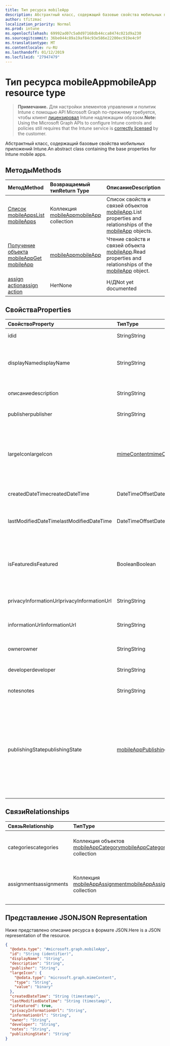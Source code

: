 ```yaml
---
title: Тип ресурса mobileApp
description: Абстрактный класс, содержащий базовые свойства мобильных приложений Intune.
author: tfitzmac
localization_priority: Normal
ms.prod: intune
ms.openlocfilehash: 69992ad07c5a0d97168db44cca8474c021d9a230
ms.sourcegitcommit: 36be044c89a19af84c93e586e22200ec919e4c9f
ms.translationtype: MT
ms.contentlocale: ru-RU
ms.lasthandoff: 01/12/2019
ms.locfileid: "27947479"
---
```

# <a name="mobileapp-resource-type"></a><span data-ttu-id="2cacb-103">Тип ресурса mobileApp</span><span class="sxs-lookup"><span data-stu-id="2cacb-103">mobileApp resource type</span></span>

> <span data-ttu-id="2cacb-104">**Примечание.** Для настройки элементов управления и политик Intune с помощью API Microsoft Graph по-прежнему требуется, чтобы клиент [лицензировал](https://go.microsoft.com/fwlink/?linkid=839381) Intune надлежащим образом.</span><span class="sxs-lookup"><span data-stu-id="2cacb-104">**Note:** Using the Microsoft Graph APIs to configure Intune controls and policies still requires that the Intune service is [correctly licensed](https://go.microsoft.com/fwlink/?linkid=839381) by the customer.</span></span>

<span data-ttu-id="2cacb-105">Абстрактный класс, содержащий базовые свойства мобильных приложений Intune.</span><span class="sxs-lookup"><span data-stu-id="2cacb-105">An abstract class containing the base properties for Intune mobile apps.</span></span>
## <a name="methods"></a><span data-ttu-id="2cacb-106">Методы</span><span class="sxs-lookup"><span data-stu-id="2cacb-106">Methods</span></span>
|<span data-ttu-id="2cacb-107">Метод</span><span class="sxs-lookup"><span data-stu-id="2cacb-107">Method</span></span>|<span data-ttu-id="2cacb-108">Возвращаемый тип</span><span class="sxs-lookup"><span data-stu-id="2cacb-108">Return Type</span></span>|<span data-ttu-id="2cacb-109">Описание</span><span class="sxs-lookup"><span data-stu-id="2cacb-109">Description</span></span>|
|:---|:---|:---|
|[<span data-ttu-id="2cacb-110">Список mobileApps</span><span class="sxs-lookup"><span data-stu-id="2cacb-110">List mobileApps</span></span>](../api/intune-apps-mobileapp-list.md)|<span data-ttu-id="2cacb-111">Коллекция [mobileApp](../resources/intune-apps-mobileapp.md)</span><span class="sxs-lookup"><span data-stu-id="2cacb-111">[mobileApp](../resources/intune-apps-mobileapp.md) collection</span></span>|<span data-ttu-id="2cacb-112">Список свойств и связей объектов [mobileApp](../resources/intune-apps-mobileapp.md).</span><span class="sxs-lookup"><span data-stu-id="2cacb-112">List properties and relationships of the [mobileApp](../resources/intune-apps-mobileapp.md) objects.</span></span>|
|[<span data-ttu-id="2cacb-113">Получение объекта mobileApp</span><span class="sxs-lookup"><span data-stu-id="2cacb-113">Get mobileApp</span></span>](../api/intune-apps-mobileapp-get.md)|[<span data-ttu-id="2cacb-114">mobileApp</span><span class="sxs-lookup"><span data-stu-id="2cacb-114">mobileApp</span></span>](../resources/intune-apps-mobileapp.md)|<span data-ttu-id="2cacb-115">Чтение свойств и связей объекта [mobileApp](../resources/intune-apps-mobileapp.md).</span><span class="sxs-lookup"><span data-stu-id="2cacb-115">Read properties and relationships of the [mobileApp](../resources/intune-apps-mobileapp.md) object.</span></span>|
|[<span data-ttu-id="2cacb-116">assign action</span><span class="sxs-lookup"><span data-stu-id="2cacb-116">assign action</span></span>](../api/intune-apps-mobileapp-assign.md)|<span data-ttu-id="2cacb-117">Нет</span><span class="sxs-lookup"><span data-stu-id="2cacb-117">None</span></span>|<span data-ttu-id="2cacb-118">Н/Д</span><span class="sxs-lookup"><span data-stu-id="2cacb-118">Not yet documented</span></span>|

## <a name="properties"></a><span data-ttu-id="2cacb-119">Свойства</span><span class="sxs-lookup"><span data-stu-id="2cacb-119">Properties</span></span>
|<span data-ttu-id="2cacb-120">Свойство</span><span class="sxs-lookup"><span data-stu-id="2cacb-120">Property</span></span>|<span data-ttu-id="2cacb-121">Тип</span><span class="sxs-lookup"><span data-stu-id="2cacb-121">Type</span></span>|<span data-ttu-id="2cacb-122">Описание</span><span class="sxs-lookup"><span data-stu-id="2cacb-122">Description</span></span>|
|:---|:---|:---|
|<span data-ttu-id="2cacb-123">id</span><span class="sxs-lookup"><span data-stu-id="2cacb-123">id</span></span>|<span data-ttu-id="2cacb-124">String</span><span class="sxs-lookup"><span data-stu-id="2cacb-124">String</span></span>|<span data-ttu-id="2cacb-125">Ключ объекта.</span><span class="sxs-lookup"><span data-stu-id="2cacb-125">Key of the entity.</span></span>|
|<span data-ttu-id="2cacb-126">displayName</span><span class="sxs-lookup"><span data-stu-id="2cacb-126">displayName</span></span>|<span data-ttu-id="2cacb-127">String</span><span class="sxs-lookup"><span data-stu-id="2cacb-127">String</span></span>|<span data-ttu-id="2cacb-128">Администратор предоставил или импортировал название приложения.</span><span class="sxs-lookup"><span data-stu-id="2cacb-128">The admin provided or imported title of the app.</span></span>|
|<span data-ttu-id="2cacb-129">описание</span><span class="sxs-lookup"><span data-stu-id="2cacb-129">description</span></span>|<span data-ttu-id="2cacb-130">String</span><span class="sxs-lookup"><span data-stu-id="2cacb-130">String</span></span>|<span data-ttu-id="2cacb-131">Описание приложения.</span><span class="sxs-lookup"><span data-stu-id="2cacb-131">The description of the app.</span></span>|
|<span data-ttu-id="2cacb-132">publisher</span><span class="sxs-lookup"><span data-stu-id="2cacb-132">publisher</span></span>|<span data-ttu-id="2cacb-133">String</span><span class="sxs-lookup"><span data-stu-id="2cacb-133">String</span></span>|<span data-ttu-id="2cacb-134">Издатель приложения.</span><span class="sxs-lookup"><span data-stu-id="2cacb-134">The publisher of the app.</span></span>|
|<span data-ttu-id="2cacb-135">largeIcon</span><span class="sxs-lookup"><span data-stu-id="2cacb-135">largeIcon</span></span>|[<span data-ttu-id="2cacb-136">mimeContent</span><span class="sxs-lookup"><span data-stu-id="2cacb-136">mimeContent</span></span>](../resources/intune-shared-mimecontent.md)|<span data-ttu-id="2cacb-137">Большой значок, отображается в сведениях о приложении и используется для отправки значка.</span><span class="sxs-lookup"><span data-stu-id="2cacb-137">The large icon, to be displayed in the app details and used for upload of the icon.</span></span>|
|<span data-ttu-id="2cacb-138">createdDateTime</span><span class="sxs-lookup"><span data-stu-id="2cacb-138">createdDateTime</span></span>|<span data-ttu-id="2cacb-139">DateTimeOffset</span><span class="sxs-lookup"><span data-stu-id="2cacb-139">DateTimeOffset</span></span>|<span data-ttu-id="2cacb-140">Дата и время создания приложения.</span><span class="sxs-lookup"><span data-stu-id="2cacb-140">The date and time the app was created.</span></span>|
|<span data-ttu-id="2cacb-141">lastModifiedDateTime</span><span class="sxs-lookup"><span data-stu-id="2cacb-141">lastModifiedDateTime</span></span>|<span data-ttu-id="2cacb-142">DateTimeOffset</span><span class="sxs-lookup"><span data-stu-id="2cacb-142">DateTimeOffset</span></span>|<span data-ttu-id="2cacb-143">Дата и время последнего изменения приложения.</span><span class="sxs-lookup"><span data-stu-id="2cacb-143">The date and time the app was last modified.</span></span>|
|<span data-ttu-id="2cacb-144">isFeatured</span><span class="sxs-lookup"><span data-stu-id="2cacb-144">isFeatured</span></span>|<span data-ttu-id="2cacb-145">Boolean</span><span class="sxs-lookup"><span data-stu-id="2cacb-145">Boolean</span></span>|<span data-ttu-id="2cacb-146">Значение, которое показывает, отмечено ли приложение как подобранное администратором.</span><span class="sxs-lookup"><span data-stu-id="2cacb-146">The value indicating whether the app is marked as featured by the admin.</span></span>|
|<span data-ttu-id="2cacb-147">privacyInformationUrl</span><span class="sxs-lookup"><span data-stu-id="2cacb-147">privacyInformationUrl</span></span>|<span data-ttu-id="2cacb-148">String</span><span class="sxs-lookup"><span data-stu-id="2cacb-148">String</span></span>|<span data-ttu-id="2cacb-149">URL-адрес заявления о конфиденциальности.</span><span class="sxs-lookup"><span data-stu-id="2cacb-149">The privacy statement Url.</span></span>|
|<span data-ttu-id="2cacb-150">informationUrl</span><span class="sxs-lookup"><span data-stu-id="2cacb-150">informationUrl</span></span>|<span data-ttu-id="2cacb-151">String</span><span class="sxs-lookup"><span data-stu-id="2cacb-151">String</span></span>|<span data-ttu-id="2cacb-152">URL-адрес с дополнительными сведениями.</span><span class="sxs-lookup"><span data-stu-id="2cacb-152">The more information Url.</span></span>|
|<span data-ttu-id="2cacb-153">owner</span><span class="sxs-lookup"><span data-stu-id="2cacb-153">owner</span></span>|<span data-ttu-id="2cacb-154">String</span><span class="sxs-lookup"><span data-stu-id="2cacb-154">String</span></span>|<span data-ttu-id="2cacb-155">Владелец приложения.</span><span class="sxs-lookup"><span data-stu-id="2cacb-155">The owner of the app.</span></span>|
|<span data-ttu-id="2cacb-156">developer</span><span class="sxs-lookup"><span data-stu-id="2cacb-156">developer</span></span>|<span data-ttu-id="2cacb-157">String</span><span class="sxs-lookup"><span data-stu-id="2cacb-157">String</span></span>|<span data-ttu-id="2cacb-158">Разработчик приложения.</span><span class="sxs-lookup"><span data-stu-id="2cacb-158">The developer of the app.</span></span>|
|<span data-ttu-id="2cacb-159">notes</span><span class="sxs-lookup"><span data-stu-id="2cacb-159">notes</span></span>|<span data-ttu-id="2cacb-160">String</span><span class="sxs-lookup"><span data-stu-id="2cacb-160">String</span></span>|<span data-ttu-id="2cacb-161">Заметки для приложения.</span><span class="sxs-lookup"><span data-stu-id="2cacb-161">Notes for the app.</span></span>|
|<span data-ttu-id="2cacb-162">publishingState</span><span class="sxs-lookup"><span data-stu-id="2cacb-162">publishingState</span></span>|[<span data-ttu-id="2cacb-163">mobileAppPublishingState</span><span class="sxs-lookup"><span data-stu-id="2cacb-163">mobileAppPublishingState</span></span>](../resources/intune-apps-mobileapppublishingstate.md)|<span data-ttu-id="2cacb-164">Состояние публикации приложения.</span><span class="sxs-lookup"><span data-stu-id="2cacb-164">The publishing state for the app.</span></span> <span data-ttu-id="2cacb-165">Приложение не может быть назначено, если оно не опубликовано.</span><span class="sxs-lookup"><span data-stu-id="2cacb-165">The app cannot be assigned unless the app is published.</span></span> <span data-ttu-id="2cacb-166">Возможные значения: `notPublished`, `processing`, `published`.</span><span class="sxs-lookup"><span data-stu-id="2cacb-166">Possible values are: `notPublished`, `processing`, `published`.</span></span>|

## <a name="relationships"></a><span data-ttu-id="2cacb-167">Связи</span><span class="sxs-lookup"><span data-stu-id="2cacb-167">Relationships</span></span>
|<span data-ttu-id="2cacb-168">Связь</span><span class="sxs-lookup"><span data-stu-id="2cacb-168">Relationship</span></span>|<span data-ttu-id="2cacb-169">Тип</span><span class="sxs-lookup"><span data-stu-id="2cacb-169">Type</span></span>|<span data-ttu-id="2cacb-170">Описание</span><span class="sxs-lookup"><span data-stu-id="2cacb-170">Description</span></span>|
|:---|:---|:---|
|<span data-ttu-id="2cacb-171">categories</span><span class="sxs-lookup"><span data-stu-id="2cacb-171">categories</span></span>|<span data-ttu-id="2cacb-172">Коллекция объектов [mobileAppCategory](../resources/intune-apps-mobileappcategory.md)</span><span class="sxs-lookup"><span data-stu-id="2cacb-172">[mobileAppCategory](../resources/intune-apps-mobileappcategory.md) collection</span></span>|<span data-ttu-id="2cacb-173">Список категорий для этого приложения.</span><span class="sxs-lookup"><span data-stu-id="2cacb-173">The list of categories for this app.</span></span>|
|<span data-ttu-id="2cacb-174">assignments</span><span class="sxs-lookup"><span data-stu-id="2cacb-174">assignments</span></span>|<span data-ttu-id="2cacb-175">Коллекция [mobileAppAssignment](../resources/intune-apps-mobileappassignment.md)</span><span class="sxs-lookup"><span data-stu-id="2cacb-175">[mobileAppAssignment](../resources/intune-apps-mobileappassignment.md) collection</span></span>|<span data-ttu-id="2cacb-176">Список назначений группы для этого мобильного приложения.</span><span class="sxs-lookup"><span data-stu-id="2cacb-176">The list of group assignments for this mobile app.</span></span>|

## <a name="json-representation"></a><span data-ttu-id="2cacb-177">Представление JSON</span><span class="sxs-lookup"><span data-stu-id="2cacb-177">JSON Representation</span></span>
<span data-ttu-id="2cacb-178">Ниже представлено описание ресурса в формате JSON.</span><span class="sxs-lookup"><span data-stu-id="2cacb-178">Here is a JSON representation of the resource.</span></span>
<!-- {
  "blockType": "resource",
  "keyProperty": "id",
  "@odata.type": "microsoft.graph.mobileApp"
}
-->
``` json
{
  "@odata.type": "#microsoft.graph.mobileApp",
  "id": "String (identifier)",
  "displayName": "String",
  "description": "String",
  "publisher": "String",
  "largeIcon": {
    "@odata.type": "microsoft.graph.mimeContent",
    "type": "String",
    "value": "binary"
  },
  "createdDateTime": "String (timestamp)",
  "lastModifiedDateTime": "String (timestamp)",
  "isFeatured": true,
  "privacyInformationUrl": "String",
  "informationUrl": "String",
  "owner": "String",
  "developer": "String",
  "notes": "String",
  "publishingState": "String"
}
```



